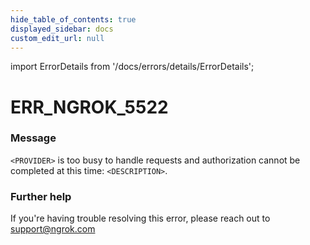 ```yaml
---
hide_table_of_contents: true
displayed_sidebar: docs
custom_edit_url: null
---
```


import ErrorDetails from '/docs/errors/details/ErrorDetails';

# ERR_NGROK_5522

### Message
`<PROVIDER>` is too busy to handle requests and authorization cannot be completed at this time: `<DESCRIPTION>`.

### Further help
If you're having trouble resolving this error, please reach out to [support@ngrok.com](mailto:support@ngrok.com?subject=Help%20with%20ERR_NGROK_5522)

<ErrorDetails error='err_ngrok_5522' />
